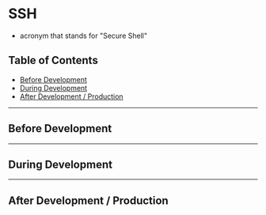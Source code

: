 # SSH
* acronym that stands for "Secure Shell"

## Table of Contents
* [Before Development](#before-development)
* [During Development](#during-development)
* [After Development / Production](#after-development--production)

---

## Before Development
---

## During Development

---

## After Development / Production
